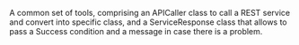 A common set of tools, comprising an APICaller class to call a REST service and convert into specific class, and a ServiceResponse class that allows to pass a Success condition and a message in case there is a problem.